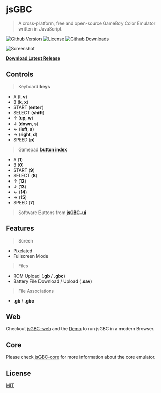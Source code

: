 # jsGBC

> A cross-platform, free and open-source GameBoy Color Emulator written in JavaScript.

[![Github Version][gh-image]][gh-url]
[![License][license-image]][license-url]
[![Github Downloads][downloads-image]][downloads-url]

![Screenshot](docs/screenshot.png)

**[Download Latest Release][downloads-url]**

## Controls

> Keyboard **keys**
  - A (**l**, **v**)
  - B (**k**, **x**)
  - START (**enter**)
  - SELECT (**shift**)
  - ↑ (**up**, **w**)
  - ↓ (**down**, **s**)
  - ← (**left**, **a**)
  - → (**right**, **d**)
  - SPEED (**p**)

> Gamepad [**button index**](https://www.w3.org/TR/gamepad/#remapping)
  - A (**1**)
  - B (**0**)
  - START (**9**)
  - SELECT (**8**)
  - ↑ (**12**)
  - ↓ (**13**)
  - ← (**14**)
  - → (**15**)
  - SPEED (**7**)

> Software Buttons from **[jsGBC-ui](https://github.com/ardean/jsGBC-ui/)**

## Features

> Screen

- Pixelated
- Fullscreen Mode

> Files

- ROM Upload (**.gb** / **.gbc**)
- Battery File Download / Upload (**.sav**)
<!--- States Download / Upload (**.s0**) TODO: -->

> File Associations

- **.gb** / **.gbc**

## Web

Checkout [jsGBC-web](https://github.com/ardean/jsGBC-web/) and the [Demo](https://ardean.github.io/jsGBC-web/) to run jsGBC in a modern Browser.

## Core

Please check [jsGBC-core](https://github.com/ardean/jsGBC-core) for more information about the core emulator.

## License

[MIT](LICENSE.md)

[gh-image]: https://img.shields.io/github/release/ardean/jsGBC.svg
[gh-url]: https://github.com/ardean/jsGBC
[downloads-image]: https://img.shields.io/github/downloads/ardean/jsGBC/total.svg
[downloads-url]: https://github.com/ardean/jsGBC/releases
[license-image]: https://img.shields.io/github/license/ardean/jsGBC.svg
[license-url]: LICENSE.md